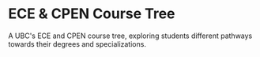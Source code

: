 # ECE & CPEN Course Tree
A UBC's ECE and CPEN course tree, exploring students different pathways towards their degrees and specializations.